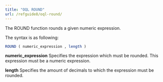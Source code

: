 ```yaml
---
title: "OQL ROUND"
url: /refguide8/oql-round/
---
```


The ROUND function rounds a given numeric expression.

The syntax is as following:

```sql {linenos=false}
ROUND ( numeric_expression , length )
```

**numeric_expression**
Specifies the expression which must be rounded. This expression must be a numeric expression.

**length**
Specifies the amount of decimals to which the expression must be rounded.
